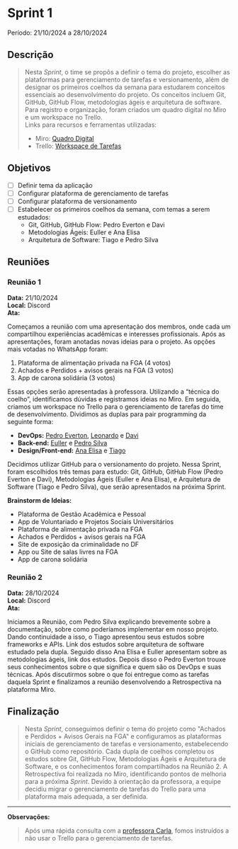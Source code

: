 # Sprint 1  
Período: 21/10/2024 a 28/10/2024  

## Descrição  
> Nesta _Sprint_, o time se propôs a definir o tema do projeto, escolher as plataformas para gerenciamento de tarefas e versionamento, além de designar os primeiros coelhos da semana para estudarem conceitos essenciais ao desenvolvimento do projeto. Os conceitos incluem Git, GitHub, GitHub Flow, metodologias ágeis e arquitetura de software. Para registro e organização, foram criados um quadro digital no Miro e um workspace no Trello.  
> Links para recursos e ferramentas utilizadas:  
> - Miro: [Quadro Digital](https://miro.com/online-whiteboard/board/uXjVLPsCO0M=/?boardAccessToken=cdit6urLSOMMALV3bvdTOkmYK6xp95oP)  
> - Trello: [Workspace de Tarefas](https://trello.com/invite/b/671420333e2bc75780e55195/ATTIb2e3efef0314897d9ef60cbbc83446d1E5E3B441/mds-project)  

## Objetivos  
- [ ] Definir tema da aplicação
- [ ] Configurar plataforma de gerenciamento de tarefas
- [ ] Configurar plataforma de versionamento
- [ ] Estabelecer os primeiros coelhos da semana, com temas a serem estudados:  
  - Git, GitHub, GitHub Flow: Pedro Everton e Davi  
  - Metodologias Ágeis: Euller e Ana Elisa  
  - Arquitetura de Software: Tiago e Pedro Silva  

## Reuniões  

### Reunião 1  
**Data:** 21/10/2024  
**Local:** Discord  
**Ata:**  
 
Começamos a reunião com uma apresentação dos membros, onde cada um compartilhou experiências acadêmicas e interesses profissionais. Após as apresentações, foram anotadas novas ideias para o projeto. As opções mais votadas no WhatsApp foram:  
1. Plataforma de alimentação privada na FGA (4 votos)  
2. Achados e Perdidos + avisos gerais na FGA (3 votos)  
3. App de carona solidária (3 votos)  

Essas opções serão apresentadas à professora. Utilizando a “técnica do coelho”, identificamos dúvidas e registramos ideias no Miro. Em seguida, criamos um workspace no Trello para o gerenciamento de tarefas do time de desenvolvimento. Dividimos as duplas para pair programming da seguinte forma:  
- **DevOps:** [Pedro Everton](https://github.com/pedroeverton217), [Leonardo](https://github.com/leoramiroo) e [Davi](https://github.com/Davicamilo23)  
- **Back-end:** [Euller](https://github.com/Potatoyz908) e [Pedro Silva](https://github.com/314dro) 
- **Design/Front-end:** [Ana Elisa](https://github.com/anaelisaramos) e [Tiago](https://github.com/TiagoBalieiro)

Decidimos utilizar GitHub para o versionamento do projeto. Nessa Sprint, foram escolhidos três temas para estudo: Git, GitHub, GitHub Flow (Pedro Everton e Davi), Metodologias Ágeis (Euller e Ana Elisa), e Arquitetura de Software (Tiago e Pedro Silva), que serão apresentados na próxima Sprint.  

**Brainstorm de Ideias:**  
- Plataforma de Gestão Acadêmica e Pessoal  
- App de Voluntariado e Projetos Sociais Universitários  
- Plataforma de alimentação privada na FGA  
- Achados e Perdidos + avisos gerais na FGA  
- Site de exposição da criminalidade no DF  
- App ou Site de salas livres na FGA  
- App de carona solidária


### Reunião 2  
**Data:** 28/10/2024  
**Local:** Discord  
**Ata:** 

Iniciamos a Reunião, com Pedro Silva explicando brevemente sobre a documentação, sobre como poderíamos implementar em nosso projeto. Dando continuidade  a isso, o Tiago apresentou seus estudos sobre frameworks e APIs. Link dos estudos sobre arquitetura de software estudado pela dupla. Seguido disso Ana Elisa e Euller apresentam sobre as metodologias ágeis, link dos estudos. Depois disso o Pedro Everton trouxe seus conhecimentos sobre o que significa e quem são os DevOps e suas técnicas. Após discutirmos sobre o que foi entregue como as tarefas daquela Sprint e finalizamos a reunião desenvolvendo a Retrospectiva na plataforma Miro.

## Finalização  
> Nesta _Sprint_, conseguimos definir o tema do projeto como "Achados e Perdidos + Avisos Gerais na FGA" e configuramos as plataformas iniciais de gerenciamento de tarefas e versionamento, estabelecendo o GitHub como repositório. Cada dupla de coelhos completou os estudos sobre Git, GitHub Flow, Metodologias Ágeis e Arquitetura de Software, e os conhecimentos foram compartilhados na Reunião 2. A Retrospectiva foi realizada no Miro, identificando pontos de melhoria para a próxima _Sprint_. Devido à orientação da professora, a equipe decidiu migrar o gerenciamento de tarefas do Trello para uma plataforma mais adequada, a ser definida.

---

**Observações:**  
> Após uma rápida consulta com a [professora Carla](https://github.com/RochaCarla), fomos instruídos a não usar o Trello para o gerenciamento de tarefas.

